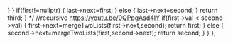 }
}
if(first!=nullptr)
{
last->next=first;
}
else
{
last->next=second;
}
return third;
}
*/
//recursive https://youtu.be/0QPpgAsd4IY
if(first->val < second->val)
{
first->next=mergeTwoLists(first->next,second);
return first;
}
else
{
second->next=mergeTwoLists(first,second->next);
return second;
}
}
};
```